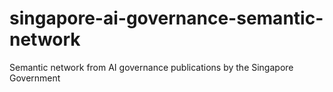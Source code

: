 # singapore-ai-governance-semantic-network
Semantic network from AI governance publications by the Singapore Government
